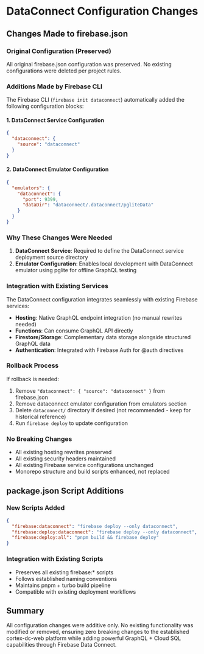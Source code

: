 # DataConnect Configuration Changes

## Changes Made to firebase.json

### Original Configuration (Preserved)
All original firebase.json configuration was preserved. No existing configurations were deleted per project rules.

### Additions Made by Firebase CLI
The Firebase CLI (`firebase init dataconnect`) automatically added the following configuration blocks:

#### 1. DataConnect Service Configuration
```json
{
  "dataconnect": {
    "source": "dataconnect"
  }
}
```

#### 2. DataConnect Emulator Configuration  
```json
{
  "emulators": {
    "dataconnect": {
      "port": 9399,
      "dataDir": "dataconnect/.dataconnect/pgliteData"
    }
  }
}
```

### Why These Changes Were Needed
1. **DataConnect Service**: Required to define the DataConnect service deployment source directory
2. **Emulator Configuration**: Enables local development with DataConnect emulator using pglite for offline GraphQL testing

### Integration with Existing Services
The DataConnect configuration integrates seamlessly with existing Firebase services:
- **Hosting**: Native GraphQL endpoint integration (no manual rewrites needed)
- **Functions**: Can consume GraphQL API directly
- **Firestore/Storage**: Complementary data storage alongside structured GraphQL data
- **Authentication**: Integrated with Firebase Auth for @auth directives

### Rollback Process
If rollback is needed:
1. Remove `"dataconnect": { "source": "dataconnect" }` from firebase.json
2. Remove dataconnect emulator configuration from emulators section
3. Delete `dataconnect/` directory if desired (not recommended - keep for historical reference)
4. Run `firebase deploy` to update configuration

### No Breaking Changes
- All existing hosting rewrites preserved
- All existing security headers maintained  
- All existing Firebase service configurations unchanged
- Monorepo structure and build scripts enhanced, not replaced

## package.json Script Additions

### New Scripts Added
```json
{
  "firebase:dataconnect": "firebase deploy --only dataconnect",
  "firebase:deploy:dataconnect": "firebase deploy --only dataconnect", 
  "firebase:deploy:all": "pnpm build && firebase deploy"
}
```

### Integration with Existing Scripts
- Preserves all existing firebase:* scripts
- Follows established naming conventions
- Maintains pnpm + turbo build pipeline
- Compatible with existing deployment workflows

## Summary

All configuration changes were additive only. No existing functionality was modified or removed, ensuring zero breaking changes to the established cortex-dc-web platform while adding powerful GraphQL + Cloud SQL capabilities through Firebase Data Connect.